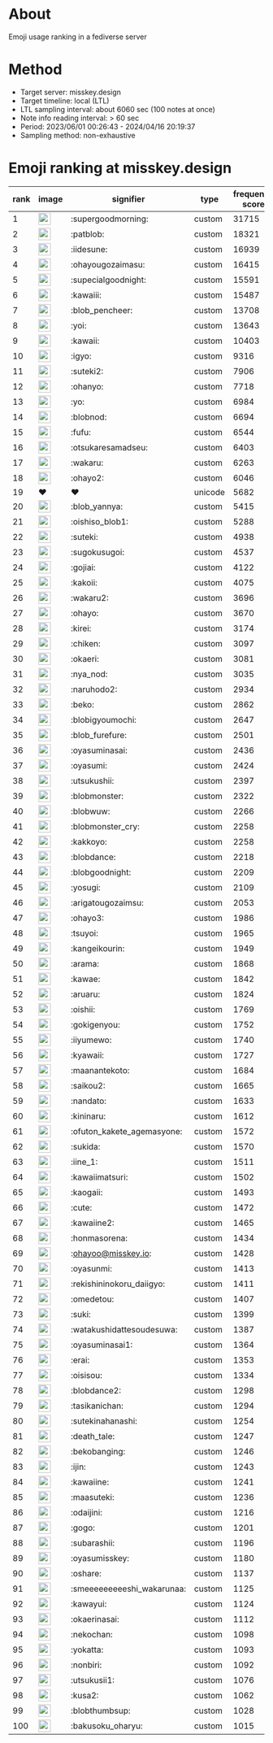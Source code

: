 # About
Emoji usage ranking in a fediverse server

# Method
- Target server: misskey.design
- Target timeline: local (LTL)
- LTL sampling interval: about 6060 sec (100 notes at once)
- Note info reading interval: > 60 sec
- Period: 2023/06/01 00:26:43 - 2024/04/16 20:19:37 
- Sampling method: non-exhaustive

# Emoji ranking at misskey.design

|rank|image|signifier|type|frequency score|
|----|----|----|----|----|
|1|<img height="24" src="https://misskey.design/emoji/supergoodmorning.webp">|:supergoodmorning:|custom|31715|
|2|<img height="24" src="https://misskey.design/emoji/patblob.webp">|:patblob:|custom|18321|
|3|<img height="24" src="https://misskey.design/emoji/iidesune.webp">|:iidesune:|custom|16939|
|4|<img height="24" src="https://misskey.design/emoji/ohayougozaimasu.webp">|:ohayougozaimasu:|custom|16415|
|5|<img height="24" src="https://misskey.design/emoji/supecialgoodnight.webp">|:supecialgoodnight:|custom|15591|
|6|<img height="24" src="https://misskey.design/emoji/kawaiii.webp">|:kawaiii:|custom|15487|
|7|<img height="24" src="https://misskey.design/emoji/blob_pencheer.webp">|:blob_pencheer:|custom|13708|
|8|<img height="24" src="https://misskey.design/emoji/yoi.webp">|:yoi:|custom|13643|
|9|<img height="24" src="https://misskey.design/emoji/kawaii.webp">|:kawaii:|custom|10403|
|10|<img height="24" src="https://misskey.design/emoji/igyo.webp">|:igyo:|custom|9316|
|11|<img height="24" src="https://misskey.design/emoji/suteki2.webp">|:suteki2:|custom|7906|
|12|<img height="24" src="https://misskey.design/emoji/ohanyo.webp">|:ohanyo:|custom|7718|
|13|<img height="24" src="https://misskey.design/emoji/yo.webp">|:yo:|custom|6984|
|14|<img height="24" src="https://misskey.design/emoji/blobnod.webp">|:blobnod:|custom|6694|
|15|<img height="24" src="https://misskey.design/emoji/fufu.webp">|:fufu:|custom|6544|
|16|<img height="24" src="https://misskey.design/emoji/otsukaresamadseu.webp">|:otsukaresamadseu:|custom|6403|
|17|<img height="24" src="https://misskey.design/emoji/wakaru.webp">|:wakaru:|custom|6263|
|18|<img height="24" src="https://misskey.design/emoji/ohayo2.webp">|:ohayo2:|custom|6046|
|19|❤|❤|unicode|5682|
|20|<img height="24" src="https://misskey.design/emoji/blob_yannya.webp">|:blob_yannya:|custom|5415|
|21|<img height="24" src="https://misskey.design/emoji/oishiso_blob1.webp">|:oishiso_blob1:|custom|5288|
|22|<img height="24" src="https://misskey.design/emoji/suteki.webp">|:suteki:|custom|4938|
|23|<img height="24" src="https://misskey.design/emoji/sugokusugoi.webp">|:sugokusugoi:|custom|4537|
|24|<img height="24" src="https://misskey.design/emoji/gojiai.webp">|:gojiai:|custom|4122|
|25|<img height="24" src="https://misskey.design/emoji/kakoii.webp">|:kakoii:|custom|4075|
|26|<img height="24" src="https://misskey.design/emoji/wakaru2.webp">|:wakaru2:|custom|3696|
|27|<img height="24" src="https://misskey.design/emoji/ohayo.webp">|:ohayo:|custom|3670|
|28|<img height="24" src="https://misskey.design/emoji/kirei.webp">|:kirei:|custom|3174|
|29|<img height="24" src="https://misskey.design/emoji/chiken.webp">|:chiken:|custom|3097|
|30|<img height="24" src="https://misskey.design/emoji/okaeri.webp">|:okaeri:|custom|3081|
|31|<img height="24" src="https://misskey.design/emoji/nya_nod.webp">|:nya_nod:|custom|3035|
|32|<img height="24" src="https://misskey.design/emoji/naruhodo2.webp">|:naruhodo2:|custom|2934|
|33|<img height="24" src="https://misskey.design/emoji/beko.webp">|:beko:|custom|2862|
|34|<img height="24" src="https://misskey.design/emoji/blobigyoumochi.webp">|:blobigyoumochi:|custom|2647|
|35|<img height="24" src="https://misskey.design/emoji/blob_furefure.webp">|:blob_furefure:|custom|2501|
|36|<img height="24" src="https://misskey.design/emoji/oyasuminasai.webp">|:oyasuminasai:|custom|2436|
|37|<img height="24" src="https://misskey.design/emoji/oyasumi.webp">|:oyasumi:|custom|2424|
|38|<img height="24" src="https://misskey.design/emoji/utsukushii.webp">|:utsukushii:|custom|2397|
|39|<img height="24" src="https://misskey.design/emoji/blobmonster.webp">|:blobmonster:|custom|2322|
|40|<img height="24" src="https://misskey.design/emoji/blobwuw.webp">|:blobwuw:|custom|2266|
|41|<img height="24" src="https://misskey.design/emoji/blobmonster_cry.webp">|:blobmonster_cry:|custom|2258|
|42|<img height="24" src="https://misskey.design/emoji/kakkoyo.webp">|:kakkoyo:|custom|2258|
|43|<img height="24" src="https://misskey.design/emoji/blobdance.webp">|:blobdance:|custom|2218|
|44|<img height="24" src="https://misskey.design/emoji/blobgoodnight.webp">|:blobgoodnight:|custom|2209|
|45|<img height="24" src="https://misskey.design/emoji/yosugi.webp">|:yosugi:|custom|2109|
|46|<img height="24" src="https://misskey.design/emoji/arigatougozaimsu.webp">|:arigatougozaimsu:|custom|2053|
|47|<img height="24" src="https://misskey.design/emoji/ohayo3.webp">|:ohayo3:|custom|1986|
|48|<img height="24" src="https://misskey.design/emoji/tsuyoi.webp">|:tsuyoi:|custom|1965|
|49|<img height="24" src="https://misskey.design/emoji/kangeikourin.webp">|:kangeikourin:|custom|1949|
|50|<img height="24" src="https://misskey.design/emoji/arama.webp">|:arama:|custom|1868|
|51|<img height="24" src="https://misskey.design/emoji/kawae.webp">|:kawae:|custom|1842|
|52|<img height="24" src="https://misskey.design/emoji/aruaru.webp">|:aruaru:|custom|1824|
|53|<img height="24" src="https://misskey.design/emoji/oishii.webp">|:oishii:|custom|1769|
|54|<img height="24" src="https://misskey.design/emoji/gokigenyou.webp">|:gokigenyou:|custom|1752|
|55|<img height="24" src="https://misskey.design/emoji/iiyumewo.webp">|:iiyumewo:|custom|1740|
|56|<img height="24" src="https://misskey.design/emoji/kyawaii.webp">|:kyawaii:|custom|1727|
|57|<img height="24" src="https://misskey.design/emoji/maanantekoto.webp">|:maanantekoto:|custom|1684|
|58|<img height="24" src="https://misskey.design/emoji/saikou2.webp">|:saikou2:|custom|1665|
|59|<img height="24" src="https://misskey.design/emoji/nandato.webp">|:nandato:|custom|1633|
|60|<img height="24" src="https://misskey.design/emoji/kininaru.webp">|:kininaru:|custom|1612|
|61|<img height="24" src="https://misskey.design/emoji/ofuton_kakete_agemasyone.webp">|:ofuton_kakete_agemasyone:|custom|1572|
|62|<img height="24" src="https://misskey.design/emoji/sukida.webp">|:sukida:|custom|1570|
|63|<img height="24" src="https://misskey.design/emoji/iine_1.webp">|:iine_1:|custom|1511|
|64|<img height="24" src="https://misskey.design/emoji/kawaiimatsuri.webp">|:kawaiimatsuri:|custom|1502|
|65|<img height="24" src="https://misskey.design/emoji/kaogaii.webp">|:kaogaii:|custom|1493|
|66|<img height="24" src="https://misskey.design/emoji/cute.webp">|:cute:|custom|1472|
|67|<img height="24" src="https://misskey.design/emoji/kawaiine2.webp">|:kawaiine2:|custom|1465|
|68|<img height="24" src="https://misskey.design/emoji/honmasorena.webp">|:honmasorena:|custom|1434|
|69|<img height="24" src="https://misskey.design/emoji/ohayoo.webp">|:ohayoo@misskey.io:|custom|1428|
|70|<img height="24" src="https://misskey.design/emoji/oyasunmi.webp">|:oyasunmi:|custom|1413|
|71|<img height="24" src="https://misskey.design/emoji/rekishininokoru_daiigyo.webp">|:rekishininokoru_daiigyo:|custom|1411|
|72|<img height="24" src="https://misskey.design/emoji/omedetou.webp">|:omedetou:|custom|1407|
|73|<img height="24" src="https://misskey.design/emoji/suki.webp">|:suki:|custom|1399|
|74|<img height="24" src="https://misskey.design/emoji/watakushidattesoudesuwa.webp">|:watakushidattesoudesuwa:|custom|1387|
|75|<img height="24" src="https://misskey.design/emoji/oyasuminasai1.webp">|:oyasuminasai1:|custom|1364|
|76|<img height="24" src="https://misskey.design/emoji/erai.webp">|:erai:|custom|1353|
|77|<img height="24" src="https://misskey.design/emoji/oisisou.webp">|:oisisou:|custom|1334|
|78|<img height="24" src="https://misskey.design/emoji/blobdance2.webp">|:blobdance2:|custom|1298|
|79|<img height="24" src="https://misskey.design/emoji/tasikanichan.webp">|:tasikanichan:|custom|1294|
|80|<img height="24" src="https://misskey.design/emoji/sutekinahanashi.webp">|:sutekinahanashi:|custom|1254|
|81|<img height="24" src="https://misskey.design/emoji/death_tale.webp">|:death_tale:|custom|1247|
|82|<img height="24" src="https://misskey.design/emoji/bekobanging.webp">|:bekobanging:|custom|1246|
|83|<img height="24" src="https://misskey.design/emoji/ijin.webp">|:ijin:|custom|1243|
|84|<img height="24" src="https://misskey.design/emoji/kawaiine.webp">|:kawaiine:|custom|1241|
|85|<img height="24" src="https://misskey.design/emoji/maasuteki.webp">|:maasuteki:|custom|1236|
|86|<img height="24" src="https://misskey.design/emoji/odaijini.webp">|:odaijini:|custom|1216|
|87|<img height="24" src="https://misskey.design/emoji/gogo.webp">|:gogo:|custom|1201|
|88|<img height="24" src="https://misskey.design/emoji/subarashii.webp">|:subarashii:|custom|1196|
|89|<img height="24" src="https://misskey.design/emoji/oyasumisskey.webp">|:oyasumisskey:|custom|1180|
|90|<img height="24" src="https://misskey.design/emoji/oshare.webp">|:oshare:|custom|1137|
|91|<img height="24" src="https://misskey.design/emoji/smeeeeeeeeeshi_wakarunaa.webp">|:smeeeeeeeeeshi_wakarunaa:|custom|1125|
|92|<img height="24" src="https://misskey.design/emoji/kawayui.webp">|:kawayui:|custom|1124|
|93|<img height="24" src="https://misskey.design/emoji/okaerinasai.webp">|:okaerinasai:|custom|1112|
|94|<img height="24" src="https://misskey.design/emoji/nekochan.webp">|:nekochan:|custom|1098|
|95|<img height="24" src="https://misskey.design/emoji/yokatta.webp">|:yokatta:|custom|1093|
|96|<img height="24" src="https://misskey.design/emoji/nonbiri.webp">|:nonbiri:|custom|1092|
|97|<img height="24" src="https://misskey.design/emoji/utsukusii1.webp">|:utsukusii1:|custom|1076|
|98|<img height="24" src="https://misskey.design/emoji/kusa2.webp">|:kusa2:|custom|1062|
|99|<img height="24" src="https://misskey.design/emoji/blobthumbsup.webp">|:blobthumbsup:|custom|1028|
|100|<img height="24" src="https://misskey.design/emoji/bakusoku_oharyu.webp">|:bakusoku_oharyu:|custom|1015|
